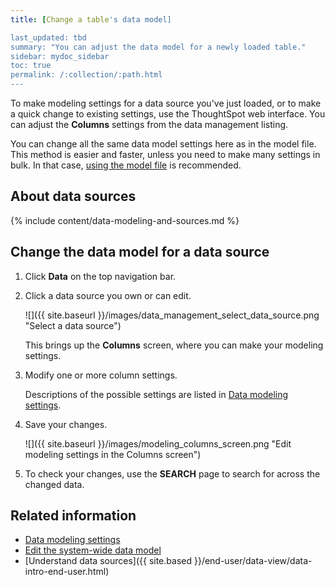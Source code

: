 ```yaml
---
title: [Change a table's data model]

last_updated: tbd
summary: "You can adjust the data model for a newly loaded table."
sidebar: mydoc_sidebar
toc: true
permalink: /:collection/:path.html
---
```

To make modeling settings for a data source you've just loaded, or to make a quick
change to existing settings, use the ThoughtSpot web interface. You can adjust
the **Columns** settings from the data management listing.

You can change all the same data model settings here as in the model file. This
method is easier and faster, unless you need to make many settings in bulk. In
that case, [using the model file](edit-model-file.html#) is recommended.

## About data sources

{% include content/data-modeling-and-sources.md %}

## Change the data model for a data source

1. Click **Data** on the top navigation bar.

2. Click a data source you own or can edit.

   ![]({{ site.baseurl }}/images/data_management_select_data_source.png "Select a data source")

    This brings up the **Columns** screen, where you can make your modeling settings.

3. Modify one or more column settings.

   Descriptions of the possible settings are listed in [Data modeling settings](data-modeling-settings.html#).

4. Save your changes.

   ![]({{ site.baseurl }}/images/modeling_columns_screen.png "Edit modeling settings in the Columns screen")

5. To check your changes, use the **SEARCH** page to search for across the changed data.


## Related information  

* [Data modeling settings](data-modeling-settings.html#)
* [Edit the system-wide data model](edit-model-file.html#)
* [Understand data sources]({{ site.based }}/end-user/data-view/data-intro-end-user.html)

